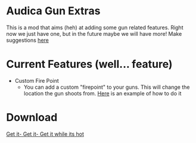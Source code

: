 # Audica Gun Extras

This is a mod that aims (heh) at adding some gun related features. Right now we just have one, but in the future maybe we will have more! Make suggestions [here](https://github.com/MeepsKitten/Audica-Gun-Extras/issues/new)

# Current Features (well... feature)
* Custom Fire Point
  * You can add a custom "firepoint" to your guns. This will change the location the gun shoots from. [Here](https://github.com/MeepsKitten/Audica-Gun-Extras/blob/main/Examples/custom%20fire%20point%20example.txt) is an example of how to do it
  
# Download
[Get it- Get it- Get it while its hot](https://github.com/MeepsKitten/Audica-Gun-Extras/releases/latest)
